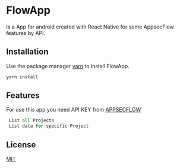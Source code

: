 # FlowApp

Is a App for android created with React Native for some AppsecFlow features by API.

## Installation

Use the package manager [yarn](https://yarnpkg.com/) to install FlowApp.

```bash
yarn install
```

## Features
For use this app you need API KEY from [APPSECFLOW](https://app.conviso.com.br)
```python
 List all Projects
 List data for specific Project
```

## License
[MIT](https://choosealicense.com/licenses/mit/)